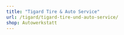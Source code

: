 ```yaml
---
title: "Tigard Tire & Auto Service"
url: /tigard/tigard-tire-und-auto-service/
shop: Autowerkstatt
---
```

